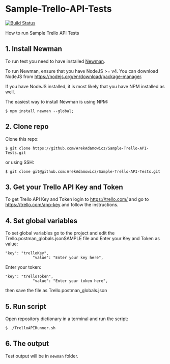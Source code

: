 # Sample-Trello-API-Tests

[![Build Status](https://travis-ci.com/ArekAdamowicz/Sample-Postman-API-Tests.svg?branch=master)](https://travis-ci.com/ArekAdamowicz/Sample-Postman-API-Tests)

How to run Sample Trello API Tests

## 1. Install Newman

To run test you need to have installed [Newman](https://github.com/postmanlabs/newman).

To run Newman, ensure that you have NodeJS >= v4. You can download NodeJS from https://nodejs.org/en/download/package-manager.

If you have NodeJS installed, it is most likely that you have NPM installed as well.

The easiest way to install Newman is using NPM: 

```terminal
$ npm install newman --global;
```

## 2. Clone repo

Clone this repo:

```treminal
$ git clone https://github.com/ArekAdamowicz/Sample-Trello-API-Tests.git
```

or using SSH:

```treminal
$ git clone git@github.com:ArekAdamowicz/Sample-Trello-API-Tests.git
```

## 3. Get your Trello API Key and Token

To get Trello API Key and Token login to https://trello.com/ and go to https://trello.com/app-key and follow the instructions.

## 4. Set global variables

To set global variables go to the project and edit the Trello.postman_globals.jsonSAMPLE file and Enter your Key and Token as value:

```
"key": "trelloKey",
			"value": "Enter your key here",
```

Enter your token:

```
"key": "trelloToken",
			"value": "Enter your token here",
```

then save the file as Trello.postman_globals.json

## 5. Run script

Open repository dictionary in a terminal and run the script:

```treminal
$ ./TrelloAPIRunner.sh
```

## 6. The output
Test output will be in `newman` folder.
